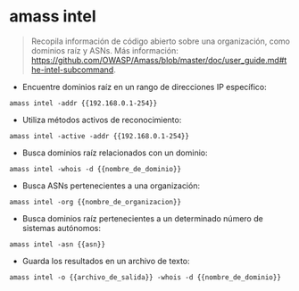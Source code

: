 # amass intel

> Recopila información de código abierto sobre una organización, como dominios raíz y ASNs.
> Más información: <https://github.com/OWASP/Amass/blob/master/doc/user_guide.md#the-intel-subcommand>.

- Encuentre dominios raíz en un rango de direcciones IP específico:

`amass intel -addr {{192.168.0.1-254}}`

- Utiliza métodos activos de reconocimiento:

`amass intel -active -addr {{192.168.0.1-254}}`

- Busca dominios raíz relacionados con un dominio:

`amass intel -whois -d {{nombre_de_dominio}}`

- Busca ASNs pertenecientes a una organización:

`amass intel -org {{nombre_de_organizacion}}`

- Busca dominios raíz pertenecientes a un determinado número de sistemas autónomos:

`amass intel -asn {{asn}}`

- Guarda los resultados en un archivo de texto:

`amass intel -o {{archivo_de_salida}} -whois -d {{nombre_de_dominio}}`
